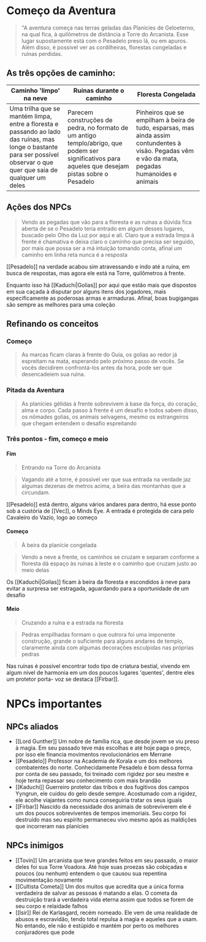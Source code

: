 # Começo da Aventura

>"A aventura começa nas terras geladas das Planícies de Geloeterno, na qual fica, à quilômetros de distância a Torre do Arcanista. Esse lugar supostamente está com o Pesadelo preso lá, ou em apuros. Além disso, é possível ver as cordilheiras, florestas congeladas e ruínas perdidas.


## As três opções de caminho:

| Caminho 'limpo' na neve                                                                                                                                                  | Ruínas durante o caminho                                                                                                                           | Floresta Congelada                                                                                                                                 |
| ------------------------------------------------------------------------------------------------------------------------------------------------------------------------ | -------------------------------------------------------------------------------------------------------------------------------------------------- | -------------------------------------------------------------------------------------------------------------------------------------------------- |
| Uma trilha que se mantém limpa, entre a floresta e passando ao lado das ruínas, mas longe o bastante para ser possível observar o que quer que saia de qualquer um deles | Parecem construções de pedra, no formato de um antigo templo/abrigo, que podem ser significativos para aqueles que desejam pistas sobre o Pesadelo | Pinheiros que se empilham à beira de tudo, esparsas, mas ainda assim contundentes à visão. Pegadas vêm e vão da mata, pegadas humanoides e animais |

## Ações dos NPCs

>Vendo as pegadas que vão para a floresta e as ruínas a dúvida fica aberta de se o Pesadelo teria entrado em algum desses lugares, buscado pelo Olho da Luz por aqui e ali.
>Claro que a estrada limpa à frente é chamativa e deixa claro o caminho que precisa ser seguido, por mais que possa ser a má intuição tomando conta, afinal um caminho em linha reta nunca é a resposta

[[Pesadelo]] na verdade acabou sim atravessando e indo até a ruína, em busca de respostas, mas agora ele está na Torre, quilômetros à frente.

Enquanto isso há [[Kaduchi|Golias]] por aqui que estão mais que dispostos em sua caçada à disputar por alguns itens dos jogadores, mais especificamente as poderosas armas e armaduras. Afinal, boas bugigangas são sempre as melhores para uma coleção


## Refinando os conceitos
### Começo

>As marcas ficam claras à frente do Guia, os golias ao redor já espreitam na mata, esperando pelo próximo passo de vocês. Se vocês decidirem confrontá-los antes da hora, pode ser que desencadeiem sua ruína.

### Pitada da Aventura

>As planícies gélidas à frente sobrevivem à base da força, do coração, alma e corpo. Cada passo à frente é um desafio e todos sabem disso, os nômades golias, os animais selvagens, mesmo os estrangeiros que chegam entendem o desafio espreitando

### Três pontos - fim, começo e meio
#### Fim
>Entrando na Torre do Arcanista

>Vagando até a torre, é possível ver que sua entrada na verdade jaz algumas dezenas de metros acima, a beira das montanhas que a circundam.

[[Pesadelo]] está dentro, alguns vários andares para dentro, há esse ponto sob a custória de [[Vec]], o Minds Eye. A entrada é protegida de cara pelo Cavaleiro do Vazio, logo ao começo

#### Começo
>À beira da planície congelada

>Vendo a neve a frente, os caminhos se cruzam e separam conforme a floresta dá espaço às ruínas à leste e o caminho que cruzam justo ao meio delas

Os [[Kaduchi|Golias]] ficam à beira da floresta e escondidos à neve para evitar a surpresa ser estragada, aguardando para a oportunidade de um desafio


#### Meio
>Cruzando a ruína e a estrada na floresta

>Pedras empilhadas formam o que outrora foi uma imponente construção, grande o suficiente para alguns andares de templo, claramente ainda com algumas decorações esculpidas nas próprias pedras

Nas ruínas é possível encontrar todo tipo de criatura bestial, vivendo em algum nível de harmonia em um dos poucos lugares 'quentes', dentre eles um protetor porta- voz se destaca [[Firbar]].


# NPCs importantes

## NPCs aliados
- [[Lord Gunther]]
	Um nobre de família rica, que desde jovem se viu preso à magia. Em seu passado teve más escolhas e até hoje paga o preço, por isso ele financia movimentos revolucionários em Merrane
- [[Pesadelo]]
	Professor na Academia de Korala e um dos melhores combatentes do norte. Conhecidamente Pesadelo é bom dessa forma por conta de seu passado, foi treinado com rigidez por seu mestre e hoje tenta repassar seu conhecimento com mais brandão
- [[Kaduchi]]
	Guerreiro protetor das tribos e dos fugitivos dos campos Yyngrun, ele cuidou do gelo desde sempre. Acostumado com a rigidez, ele acolhe viajantes como nunca conseguiria tratar os seus iguais
- [[Firbar]]
	Nascido da necessidade dos animais de sobreviverem ele é um dos poucos sobreviventes de tempos imemoriais. Seu corpo foi destruído mas seu espírito permaneceu vivo mesmo após as maldições que incorreram nas planícies


## NPCs inimigos

- [[Tovin]]
	Um arcanista que teve grandes feitos em seu passado, o maior deles foi sua Torre Voadora. Até hoje suas proezas são cobiçadas e poucos (ou nenhum) entendem o que causou sua repentina movimentação novamente
- [[Cultista Cometa]]
	Um dos muitos que acredita que a única forma verdadeira de salvar as pessoas é matando a elas. O cometa da destruição trará a verdadeira vida eterna assim que todos se forem de seu corpo e relaidade falhos
- [[Isir]]
	Rei de Karlasgard, recém nomeado. Ele vem de uma realidade de abusos e escravidão, tendo total repulsa à magia e aqueles que a usam. No entando, ele não é estúpido e mantém por perto os melhores conjuradores que pode